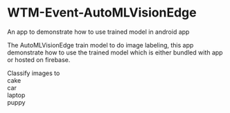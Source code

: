 # WTM-Event-AutoMLVisionEdge
An app to demonstrate how to use trained model in android app

The AutoMLVisionEdge train model to do image labeling, this app demonstrate how to use the trained model which is either bundled with app or hosted on firebase.

Classify images to
<br>cake
<br>car
<br>laptop
<br>puppy</br>

